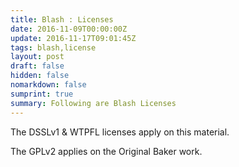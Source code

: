```yaml
---
title: Blash : Licenses
date: 2016-11-09T00:00:00Z
update: 2016-11-17T09:01:45Z
tags: blash,license
layout: post
draft: false
hidden: false
nomarkdown: false
sumprint: true
summary: Following are Blash Licenses
---
```


The DSSLv1 & WTPFL licenses apply on this material.

The GPLv2 applies on the Original Baker work.

